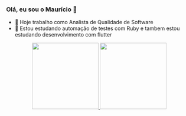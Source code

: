 ### Olá, eu sou o Maurício 👋

- 🔭 Hoje trabalho como Analista de Qualidade de Software
- 🌱 Estou estudando automação de testes com Ruby e tambem estou estudando desenvolvimento com flutter

<div align="center">
  <a href="https://github.com/mauricio9spfc">
  <img height="180em" src="https://github-readme-stats.vercel.app/api?username=mauricio9spfc&show_icons=true&theme=dark&include_all_commits=true&count_private=true"/>
  <img height="180em" src="https://github-readme-stats.vercel.app/api/top-langs/?username=mauricio9spfc&layout=compact&langs_count=7&theme=dark"/>
</div>
